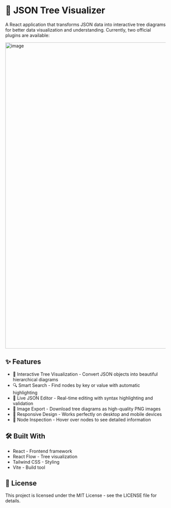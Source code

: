 # 🌳 JSON Tree Visualizer 

A  React application that transforms JSON data into interactive tree diagrams for better data visualization and understanding.
Currently, two official plugins are available:

<img width="1868" height="962" alt="image" src="https://github.com/user-attachments/assets/12e61877-eb1c-4154-bd0d-502f708cb8ad" />


## ✨ Features

- 🌳 Interactive Tree Visualization - Convert JSON objects into beautiful hierarchical diagrams
- 🔍 Smart Search - Find nodes by key or value with automatic highlighting
- 📝 Live JSON Editor - Real-time editing with syntax highlighting and validation
- 💾 Image Export - Download tree diagrams as high-quality PNG images
- 📱 Responsive Design - Works perfectly on desktop and mobile devices
- 🎯 Node Inspection - Hover over nodes to see detailed information

## 🛠 Built With
- React - Frontend framework
- React Flow - Tree visualization
- Tailwind CSS - Styling
- Vite - Build tool

## 📄 License
This project is licensed under the MIT License - see the LICENSE file for details.
